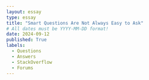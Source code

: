 ```yaml
---
layout: essay
type: essay
title: "Smart Questions Are Not Always Easy to Ask"
# All dates must be YYYY-MM-DD format!
date: 2024-09-12
published: True
labels:
  - Questions
  - Answers
  - StackOverflow
  - Forums
---
```


